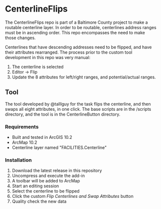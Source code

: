 CenterlineFlips
===============

The CenterlineFlips repo is part of a Baltimore County project to make a routable centerline layer. In order to be routable, centerlines address ranges must be in ascending order. This repo encompasses the need to make those changes.

Centerlines that have descending addresses need to be flipped, and have their attributes rearranged. The process prior to the custom tool development in this repo was very manual:

1. The centerline is selected
2. Editor -> Flip
3. Update the 8 attributes for left/right ranges, and potential/actual ranges.

## Tool

The tool developed by @talllguy for the task flips the centerline, and then swaps all eight attributes, in one click. The base scripts are in the /scripts directory, and the tool is in the CenterlineButton directory.

### Requirements

- Built and tested in ArcGIS 10.2
- ArcMap 10.2
- Centerline layer named "FACILITIES.Centerline"

### Installation

1. Download the latest release in this repository
2. Uncompress and execute the add-in
3. A toolbar will be added to ArcMap
4. Start an editing session
5. Select the centerline to be flipped
6. Click the custom *Flip Centerlines and Swap Attributes* button
7. Quality check the new data